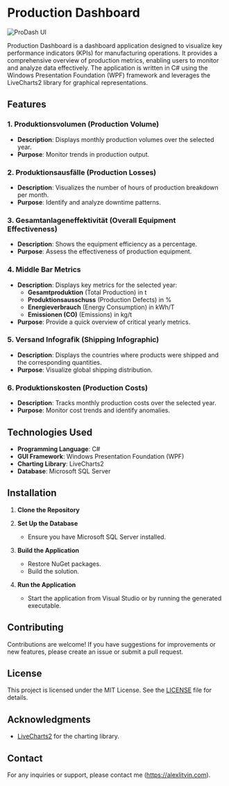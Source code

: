 # Production Dashboard

![ProDash UI](pro_dash_.png)

Production Dashboard is a dashboard application designed to visualize key performance indicators (KPIs) for manufacturing operations. It provides a comprehensive overview of production metrics, enabling users to monitor and analyze data effectively. The application is written in C# using the Windows Presentation Foundation (WPF) framework and leverages the LiveCharts2 library for graphical representations.

## Features

### 1. Produktionsvolumen (Production Volume)
- **Description**: Displays monthly production volumes over the selected year.
- **Purpose**: Monitor trends in production output.

### 2. Produktionsausfälle (Production Losses)
- **Description**: Visualizes the number of hours of production breakdown per month.
- **Purpose**: Identify and analyze downtime patterns.

### 3. Gesamtanlageneffektivität (Overall Equipment Effectiveness)
- **Description**: Shows the equipment efficiency as a percentage.
- **Purpose**: Assess the effectiveness of production equipment.

### 4. Middle Bar Metrics
- **Description**: Displays key metrics for the selected year:
  - **Gesamtproduktion** (Total Production) in t
  - **Produktionsausschuss** (Production Defects) in %
  - **Energieverbrauch** (Energy Consumption) in kWh/T
  - **Emissionen (CO)** (Emissions) in kg/t
- **Purpose**: Provide a quick overview of critical yearly metrics.

### 5. Versand Infografik (Shipping Infographic)
- **Description**: Displays the countries where products were shipped and the corresponding quantities.
- **Purpose**: Visualize global shipping distribution.

### 6. Produktionskosten (Production Costs)
- **Description**: Tracks monthly production costs over the selected year.
- **Purpose**: Monitor cost trends and identify anomalies.

## Technologies Used
- **Programming Language**: C#
- **GUI Framework**: Windows Presentation Foundation (WPF)
- **Charting Library**: LiveCharts2
- **Database**: Microsoft SQL Server

## Installation

1. **Clone the Repository**  

2. **Set Up the Database**
   - Ensure you have Microsoft SQL Server installed.

3. **Build the Application**
   - Restore NuGet packages.
   - Build the solution.

4. **Run the Application**
   - Start the application from Visual Studio or by running the generated executable.

## Contributing
Contributions are welcome! If you have suggestions for improvements or new features, please create an issue or submit a pull request.

## License
This project is licensed under the MIT License. See the [LICENSE](LICENSE) file for details.

## Acknowledgments
- [LiveCharts2](https://livecharts.dev/) for the charting library.

## Contact
For any inquiries or support, please contact me (https://alexlitvin.com).
